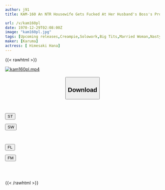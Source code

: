 ```yaml
---
author: j91
title: KAM-160 An NTR Housewife Gets Fucked At Her Husband's Boss's Promotion Celebration. A Drunken Beautiful Big-breasted Wife Gets Fucked At Her Husband's Boss' Promotion Celebration. Hana Himesaki

url: /v/kam160pl
date: 1970-12-29T02:08:00Z
image: "kam160pl.jpg"
tags: [Upcoming releases,Creampie,Solowork,Big Tits,Married Woman,Nasty, Hardcore,Documentary	 ]
maker: [Karuma]
actress: [ Himesaki Hana]
---
```



{{< rawhtml >}}

<div class="video" data-videoid="pending_link.html">
    <a href="javascript:;">
        <img src="/v/kam160pl/kam160pl.jpg" width="WIDTH" height="HEIGHT" alt="kam160pl.mp4" loading="lazy">
    </a>
</div>

<script type="text/javascript" src="https://j91.asia/asset/on-demand-pend.js"></script>

<br>
  <link rel="stylesheet" href="https://j91.asia/asset/bs5.css">
  
  <center>
  <button class="btn btn-primary" type="button" data-bs-toggle="collapse" data-bs-target=".multi-collapse" aria-expanded="false" aria-controls="multiCollapseExample1 multiCollapseExample2"><h2>Download</h2></button></center>
</p>
<div class="row">
  <div class="col">
    <div class="collapse multi-collapse" id="multiCollapseExample1">
      <div class="card card-body">
	      	      <br>
<div class="buttons">  
<p><a href="https://j91.asia/pending_link.html" target="_blank"><button class="btn-hover color-3"><i class="fa fa-download"></i> ST</button></a></p>
<p><a href="https://j91.asia/pending_link.html" target="_blank"><button class="btn-hover color-2"><i class="fa fa-download"></i> SW</button></a></p></div>
    </div>
  </div>
</div>
  <div class="col">
    <div class="collapse multi-collapse" id="multiCollapseExample2">
      <div class="card card-body">
	      <br>
<div class="buttons">
<p><a href="https://filelions.online/f/fl_fileid" target="_blank"><button class="btn-hover color-9"><i class="fa fa-download"></i> FL</button></a></p>
<p><a href="https://j91.asia/pending_link.html" target="_blank"><button class="btn-hover color-8"><i class="fa fa-download"></i> FM</button></a></p></div>
<br><br>
      </div>
    </div>
  </div>
</div>

{{< /rawhtml >}}
